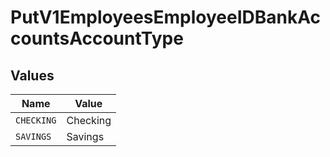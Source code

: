 # PutV1EmployeesEmployeeIDBankAccountsAccountType


## Values

| Name       | Value      |
| ---------- | ---------- |
| `CHECKING` | Checking   |
| `SAVINGS`  | Savings    |